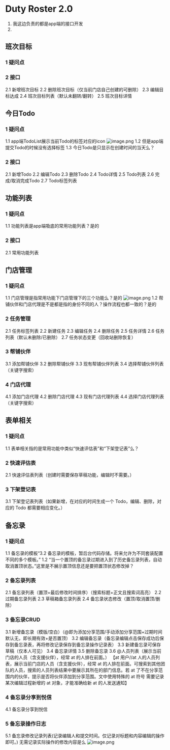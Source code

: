 # Duty Roster 2.0
1. 我这边负责的都是app端的接口开发
2. 

## 班次目标
### 1 疑问点

### 2 接口
2.1 新增班次目标
2.2 删除班次目标（仅当前门店自己创建的可删除）
2.3 编辑目标达成
2.4 班次目标列表（默认未翻转/翻转）
2.5 班次目标详情

## 今日Todo
### 1 疑问点
1.1 app端TodoList展示当前Todo的标签对应的icon 
![image.png](0)
1.2 但是app端提交Todo的时候没有选择标签
1.3 今日Todo是只显示在创建时间的当天么？

### 2 接口
2.1 新增Todo
2.2 编辑Todo
2.3 删除Todo
2.4 Todo详情
2.5 Todo列表
2.6 完成/取消完成Todo
2.7 Todo标签列表

## 功能列表
### 1 疑问点
1.1 功能列表是app端吸底的常用功能列表？是的

### 2 接口
2.1 常用功能列表

## 门店管理
### 1 疑问点
1.1 门店管理是指常用功能下门店管理下的三个功能么？是的
![image.png](4)
1.2 帮铺伙伴和门店代理是不是都是指的身份不同的人？操作流程也都一致的？是的

### 2 任务管理
2.1 任务标签列表
2.2 新建任务
2.3 编辑任务
2.4 删除任务
2.5 任务详情
2.6 任务列表（默认未删除/已删除）
2.7 任务状态变更（回收站删除恢复）

### 3 帮铺伙伴
3.1 添加帮铺伙伴
3.2 删除帮铺伙伴
3.3 现有帮铺伙伴列表
3.4 选择帮铺伙伴列表（关键字搜索）

### 4 门店代理
4.1 添加门店代理
4.2 删除门店代理
4.3 现有门店代理列表
4.4 选择门店代理列表（关键字搜索）
	
## 表单相关
### 1 疑问点
1.1 表单相关指的是常用功能中类似“快速评估表”和“下架登记表”么？

### 2 快速评估表
2.1 快速评估表列表（创建时需要保存草稿功能，编辑时不需要。）

### 3 下架登记表
3.1 下架登记表列表（如果新增，在对应的时间生成一个 Todo，编辑、删除，对应的 Todo 都需要相应变化。）

## 备忘录
### 1 疑问点
1.1 备忘录的模板“3.2 备忘录的模板，暂后台代码存储。将来允许为不同套装配置不同的多个模板。”
1.2 “当一个置顶的备忘录过期进入到了历史备忘录列表，自动取消置顶状态。”这里是不展示置顶信息还是要把置顶状态修改掉？

### 2 备忘录列表
2.1 备忘录列表（置顶+最后修改时间排序）（搜索标题+正文且搜索词高亮）
2.2 过期备忘录列表
2.3 草稿箱备忘录列表
2.4 备忘录状态修改（置顶/取消置顶/删除）

### 3 备忘录CRUD
3.1 新增备忘录（模版/空白）（@即为添加分享范围/手动添加分享范围+过期时间默认无，即长期有效+是否置顶）
3.2 编辑备忘录（备忘录编辑点击保存成功后保存到备忘录表，再将修改记录保存到备忘录操作记录表）
3.3 新建备忘录可保存草稿（仅本人可见）
3.4 备忘录详情
3.5 删除备忘录
3.6 @人员列表（展示当前门店的人员（含支援伙伴），经常 at 的人排在前面。）
【at 用户//at 人的人员列表，展示当前门店的人员（含支援伙伴），经常 at 的人排在前面。可搜索到其他团队的人员，搜索的人员列表结果中要展示其所在的部门信息。若 at 了不在分享范围内的伙伴，提示是否将伙伴添加到分享范围。文中使用特殊的 at 符号
需要记录某次编辑过程新增的 at 对象，才能准确给新 at 的人发送通知】

### 4 备忘录分享到悦信
4.1 备忘录分享到悦信

### 5 备忘录操作日志
5.1 备忘录修改记录列表(记录编辑人和提交时间。仅记录对标题和内容编辑的操作即可。)
无需记录实际操作的修改内容是么
![image.png](0)

